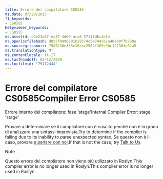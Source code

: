 ```yaml
---
title: Errore del compilatore CS0585
ms.date: 07/20/2015
f1_keywords:
- CS0585
helpviewer_keywords:
- CS0585
ms.assetid: e2e23a07-ea37-4dd9-aca6-5714fdbc4ef4
ms.openlocfilehash: d8a5f0496201b28374c5a744cb2a48eb9f7b298a
ms.sourcegitcommit: 7588136e355e10cbc2582f389c90c127363c02a5
ms.translationtype: MT
ms.contentlocale: it-IT
ms.lasthandoff: 03/12/2020
ms.locfileid: "79172444"
---
```

# <a name="compiler-error-cs0585"></a><span data-ttu-id="4fcab-102">Errore del compilatore CS0585</span><span class="sxs-lookup"><span data-stu-id="4fcab-102">Compiler Error CS0585</span></span>

<span data-ttu-id="4fcab-103">Errore interno del compilatore: fase 'stage'</span><span class="sxs-lookup"><span data-stu-id="4fcab-103">Internal Compiler Error: stage 'stage'</span></span>

 <span data-ttu-id="4fcab-104">Provare a determinare se il compilatore non è riuscito perché non è in grado di analizzare una sintassi imprevista.</span><span class="sxs-lookup"><span data-stu-id="4fcab-104">Try to determine if the compiler is failing due to its inability to parse unexpected syntax.</span></span> <span data-ttu-id="4fcab-105">Se questo non è il caso, provare [a parlare con noi](/visualstudio/ide/feedback-options).</span><span class="sxs-lookup"><span data-stu-id="4fcab-105">If that is not the case, try [Talk to Us](/visualstudio/ide/feedback-options).</span></span>

> [!NOTE]
> <span data-ttu-id="4fcab-106">Questo errore del compilatore non viene più utilizzato in Roslyn.This compiler error is no longer used in Roslyn.</span><span class="sxs-lookup"><span data-stu-id="4fcab-106">This compiler error is no longer used in Roslyn.</span></span>

